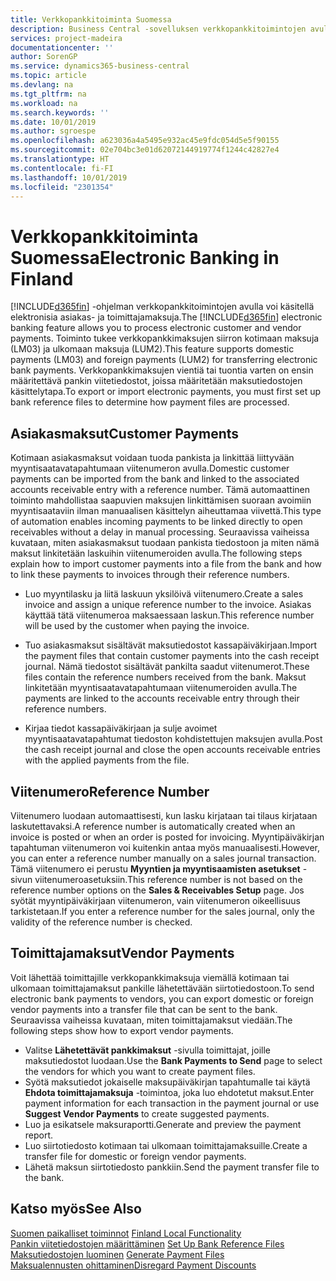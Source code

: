 ```yaml
---
title: Verkkopankkitoiminta Suomessa
description: Business Central -sovelluksen verkkopankkitoimintojen avulla voi käsitellä elektronisia asiakas- ja toimittajamaksuja. Toiminto tukee verkkopankkimaksujen siirron kotimaan maksuja (LM03) ja ulkomaan maksuja (LUM2). Verkkopankkimaksujen vientiä tai tuontia varten on ensin määritettävä pankin viitetiedostot, joissa määritetään maksutiedostojen käsittelytapa.
services: project-madeira
documentationcenter: ''
author: SorenGP
ms.service: dynamics365-business-central
ms.topic: article
ms.devlang: na
ms.tgt_pltfrm: na
ms.workload: na
ms.search.keywords: ''
ms.date: 10/01/2019
ms.author: sgroespe
ms.openlocfilehash: a623036a4a5495e932ac45e9fdc054d5e5f90155
ms.sourcegitcommit: 02e704bc3e01d62072144919774f1244c42827e4
ms.translationtype: HT
ms.contentlocale: fi-FI
ms.lasthandoff: 10/01/2019
ms.locfileid: "2301354"
---
```

# <a name="electronic-banking-in-finland"></a><span data-ttu-id="db1bf-105">Verkkopankkitoiminta Suomessa</span><span class="sxs-lookup"><span data-stu-id="db1bf-105">Electronic Banking in Finland</span></span>
<span data-ttu-id="db1bf-106">[!INCLUDE[d365fin](../../includes/d365fin_md.md)] -ohjelman verkkopankkitoimintojen avulla voi käsitellä elektronisia asiakas- ja toimittajamaksuja.</span><span class="sxs-lookup"><span data-stu-id="db1bf-106">The [!INCLUDE[d365fin](../../includes/d365fin_md.md)] electronic banking feature allows you to process electronic customer and vendor payments.</span></span> <span data-ttu-id="db1bf-107">Toiminto tukee verkkopankkimaksujen siirron kotimaan maksuja (LM03) ja ulkomaan maksuja (LUM2).</span><span class="sxs-lookup"><span data-stu-id="db1bf-107">This feature supports domestic payments (LM03) and foreign payments (LUM2) for transferring electronic bank payments.</span></span> <span data-ttu-id="db1bf-108">Verkkopankkimaksujen vientiä tai tuontia varten on ensin määritettävä pankin viitetiedostot, joissa määritetään maksutiedostojen käsittelytapa.</span><span class="sxs-lookup"><span data-stu-id="db1bf-108">To export or import electronic payments, you must first set up bank reference files to determine how payment files are processed.</span></span>  

## <a name="customer-payments"></a><span data-ttu-id="db1bf-109">Asiakasmaksut</span><span class="sxs-lookup"><span data-stu-id="db1bf-109">Customer Payments</span></span>  
<span data-ttu-id="db1bf-110">Kotimaan asiakasmaksut voidaan tuoda pankista ja linkittää liittyvään myyntisaatavatapahtumaan viitenumeron avulla.</span><span class="sxs-lookup"><span data-stu-id="db1bf-110">Domestic customer payments can be imported from the bank and linked to the associated accounts receivable entry with a reference number.</span></span> <span data-ttu-id="db1bf-111">Tämä automaattinen toiminto mahdollistaa saapuvien maksujen linkittämisen suoraan avoimiin myyntisaataviin ilman manuaalisen käsittelyn aiheuttamaa viivettä.</span><span class="sxs-lookup"><span data-stu-id="db1bf-111">This type of automation enables incoming payments to be linked directly to open receivables without a delay in manual processing.</span></span> <span data-ttu-id="db1bf-112">Seuraavissa vaiheissa kuvataan, miten asiakasmaksut tuodaan pankista tiedostoon ja miten nämä maksut linkitetään laskuihin viitenumeroiden avulla.</span><span class="sxs-lookup"><span data-stu-id="db1bf-112">The following steps explain how to import customer payments into a file from the bank and how to link these payments to invoices through their reference numbers.</span></span>  

- <span data-ttu-id="db1bf-113">Luo myyntilasku ja liitä laskuun yksilöivä viitenumero.</span><span class="sxs-lookup"><span data-stu-id="db1bf-113">Create a sales invoice and assign a unique reference number to the invoice.</span></span> <span data-ttu-id="db1bf-114">Asiakas käyttää tätä viitenumeroa maksaessaan laskun.</span><span class="sxs-lookup"><span data-stu-id="db1bf-114">This reference number will be used by the customer when paying the invoice.</span></span>  

- <span data-ttu-id="db1bf-115">Tuo asiakasmaksut sisältävät maksutiedostot kassapäiväkirjaan.</span><span class="sxs-lookup"><span data-stu-id="db1bf-115">Import the payment files that contain customer payments into the cash receipt journal.</span></span> <span data-ttu-id="db1bf-116">Nämä tiedostot sisältävät pankilta saadut viitenumerot.</span><span class="sxs-lookup"><span data-stu-id="db1bf-116">These files contain the reference numbers received from the bank.</span></span> <span data-ttu-id="db1bf-117">Maksut linkitetään myyntisaatavatapahtumaan viitenumeroiden avulla.</span><span class="sxs-lookup"><span data-stu-id="db1bf-117">The payments are linked to the accounts receivable entry through their reference numbers.</span></span>  

- <span data-ttu-id="db1bf-118">Kirjaa tiedot kassapäiväkirjaan ja sulje avoimet myyntisaatavatapahtumat tiedoston kohdistettujen maksujen avulla.</span><span class="sxs-lookup"><span data-stu-id="db1bf-118">Post the cash receipt journal and close the open accounts receivable entries with the applied payments from the file.</span></span>  

## <a name="reference-number"></a><span data-ttu-id="db1bf-119">Viitenumero</span><span class="sxs-lookup"><span data-stu-id="db1bf-119">Reference Number</span></span>  
<span data-ttu-id="db1bf-120">Viitenumero luodaan automaattisesti, kun lasku kirjataan tai tilaus kirjataan laskutettavaksi.</span><span class="sxs-lookup"><span data-stu-id="db1bf-120">A reference number is automatically created when an invoice is posted or when an order is posted for invoicing.</span></span> <span data-ttu-id="db1bf-121">Myyntipäiväkirjan tapahtuman viitenumeron voi kuitenkin antaa myös manuaalisesti.</span><span class="sxs-lookup"><span data-stu-id="db1bf-121">However, you can enter a reference number manually on a sales journal transaction.</span></span> <span data-ttu-id="db1bf-122">Tämä viitenumero ei perustu **Myyntien ja myyntisaamisten asetukset** -sivun viitenumeroasetuksiin.</span><span class="sxs-lookup"><span data-stu-id="db1bf-122">This reference number is not based on the reference number options on the **Sales & Receivables Setup** page.</span></span> <span data-ttu-id="db1bf-123">Jos syötät myyntipäiväkirjaan viitenumeron, vain viitenumeron oikeellisuus tarkistetaan.</span><span class="sxs-lookup"><span data-stu-id="db1bf-123">If you enter a reference number for the sales journal, only the validity of the reference number is checked.</span></span>  

## <a name="vendor-payments"></a><span data-ttu-id="db1bf-124">Toimittajamaksut</span><span class="sxs-lookup"><span data-stu-id="db1bf-124">Vendor Payments</span></span>  
<span data-ttu-id="db1bf-125">Voit lähettää toimittajille verkkopankkimaksuja viemällä kotimaan tai ulkomaan toimittajamaksut pankille lähetettävään siirtotiedostoon.</span><span class="sxs-lookup"><span data-stu-id="db1bf-125">To send electronic bank payments to vendors, you can export domestic or foreign vendor payments into a transfer file that can be sent to the bank.</span></span> <span data-ttu-id="db1bf-126">Seuraavissa vaiheissa kuvataan, miten toimittajamaksut viedään.</span><span class="sxs-lookup"><span data-stu-id="db1bf-126">The following steps show how to export vendor payments.</span></span>  

- <span data-ttu-id="db1bf-127">Valitse **Lähetettävät pankkimaksut** -sivulla toimittajat, joille maksutiedostot luodaan.</span><span class="sxs-lookup"><span data-stu-id="db1bf-127">Use the **Bank Payments to Send** page to select the vendors for which you want to create payment files.</span></span>  
- <span data-ttu-id="db1bf-128">Syötä maksutiedot jokaiselle maksupäiväkirjan tapahtumalle tai käytä **Ehdota toimittajamaksuja** -toimintoa, joka luo ehdotetut maksut.</span><span class="sxs-lookup"><span data-stu-id="db1bf-128">Enter payment information for each transaction in the payment journal or use **Suggest Vendor Payments** to create suggested payments.</span></span>  
- <span data-ttu-id="db1bf-129">Luo ja esikatsele maksuraportti.</span><span class="sxs-lookup"><span data-stu-id="db1bf-129">Generate and preview the payment report.</span></span>  
- <span data-ttu-id="db1bf-130">Luo siirtotiedosto kotimaan tai ulkomaan toimittajamaksuille.</span><span class="sxs-lookup"><span data-stu-id="db1bf-130">Create a transfer file for domestic or foreign vendor payments.</span></span>  
- <span data-ttu-id="db1bf-131">Lähetä maksun siirtotiedosto pankkiin.</span><span class="sxs-lookup"><span data-stu-id="db1bf-131">Send the payment transfer file to the bank.</span></span>  

## <a name="see-also"></a><span data-ttu-id="db1bf-132">Katso myös</span><span class="sxs-lookup"><span data-stu-id="db1bf-132">See Also</span></span>  
 <span data-ttu-id="db1bf-133">[Suomen paikalliset toiminnot](finland-local-functionality.md) </span><span class="sxs-lookup"><span data-stu-id="db1bf-133">[Finland Local Functionality](finland-local-functionality.md) </span></span>  
 <span data-ttu-id="db1bf-134">[Pankin viitetiedostojen määrittäminen](how-to-set-up-bank-reference-files.md) </span><span class="sxs-lookup"><span data-stu-id="db1bf-134">[Set Up Bank Reference Files](how-to-set-up-bank-reference-files.md) </span></span>  
 <span data-ttu-id="db1bf-135">[Maksutiedostojen luominen](how-to-generate-payment-files.md) </span><span class="sxs-lookup"><span data-stu-id="db1bf-135">[Generate Payment Files](how-to-generate-payment-files.md) </span></span>  
 [<span data-ttu-id="db1bf-136">Maksualennusten ohittaminen</span><span class="sxs-lookup"><span data-stu-id="db1bf-136">Disregard Payment Discounts</span></span>](how-to-disregard-payment-discounts.md)   
